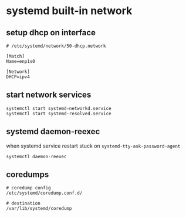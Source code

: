 # systemd built-in network

## setup dhcp on interface

    # /etc/systemd/network/50-dhcp.network

    [Match]
    Name=enp1s0

    [Network]
    DHCP=ipv4

## start network services

    systemctl start systemd-networkd.service
    systemctl start systemd-resolved.service

## systemd daemon-reexec

when systemd service restart stuck on `systemd-tty-ask-password-agent`

    systemctl daemon-reexec

## coredumps

    # coredump config
    /etc/systemd/coredump.conf.d/
    
    # destination
    /var/lib/systemd/coredump
